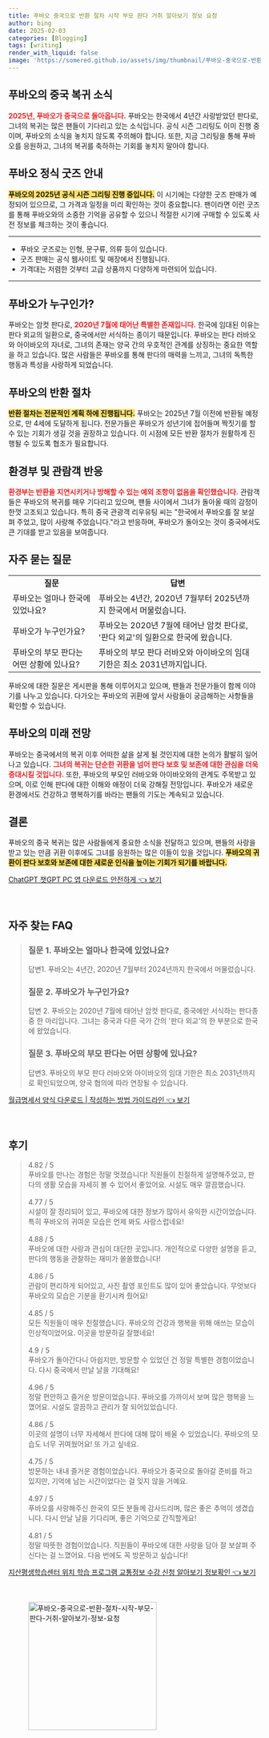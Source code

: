 ```yaml
---
title: 푸바오 중국으로 반환 절차 시작 부모 판다 거취 알아보기 정보 요청
author: bing
date: 2025-02-03
categories: [Blogging]
tags: [writing]
render_with_liquid: false
image: 'https://somered.github.io/assets/img/thumbnail/푸바오-중국으로-반환-절차-시작-부모-판다-거취-알아보기-정보-요청.webp'
---
```



<h2 id='푸바오의중국복귀소식'>푸바오의 중국 복귀 소식</h2>

<p><b><span style="color: #ee2323;">2025년, 푸바오가 중국으로 돌아옵니다.</span></b> 푸바오는 한국에서 4년간 사랑받았던 판다로, 그녀의 복귀는 많은 팬들이 기다리고 있는 소식입니다. 공식 시즌 그리팅도 이미 진행 중이며, 푸바오의 소식을 놓치지 않도록 주의해야 합니다. 또한, 지금 그리팅을 통해 푸바오를 응원하고, 그녀의 복귀를 축하하는 기회를 놓치지 말아야 합니다.</p>

<h2 id='푸바오정식굿즈안내'>푸바오 정식 굿즈 안내</h2>

<p><b><span style="background-color: #ffe066;">푸바오의 2025년 공식 시즌 그리팅 진행 중입니다.</span></b> 이 시기에는 다양한 굿즈 판매가 예정되어 있으므로, 그 가격과 일정을 미리 확인하는 것이 중요합니다. 팬이라면 이런 굿즈를 통해 푸바오와의 소중한 기억을 공유할 수 있으니 적절한 시기에 구매할 수 있도록 사전 정보를 체크하는 것이 좋습니다.</p>

<hr />

<ul>
    <li>푸바오 굿즈로는 인형, 문구류, 의류 등이 있습니다.</li>
    <li>굿즈 판매는 공식 웹사이트 및 매장에서 진행됩니다.</li>
    <li>가격대는 저렴한 것부터 고급 상품까지 다양하게 마련되어 있습니다.</li>
</ul>

<hr />

<h2 id='푸바오가누구인가'>푸바오가 누구인가?</h2>

<p>푸바오는 암컷 판다로, <b><span style="color: #ee2323;">2020년 7월에 태어난 특별한 존재입니다.</span></b> 한국에 임대된 이유는 판다 외교의 일환으로, 중국에서만 서식하는 종이기 때문입니다. 푸바오는 판다 러바오와 아이바오의 자녀로, 그녀의 존재는 양국 간의 우호적인 관계를 상징하는 중요한 역할을 하고 있습니다. 많은 사람들은 푸바오를 통해 판다의 매력을 느끼고, 그녀의 독특한 행동과 특성을 사랑하게 되었습니다.</p>

<h2 id='푸바오의반환절차'>푸바오의 반환 절차</h2>

<p><b><span style="background-color: #ffe066;">반환 절차는 전문적인 계획 하에 진행됩니다.</span></b> 푸바오는 2025년 7월 이전에 반환될 예정으로, 만 4세에 도달하게 됩니다. 전문가들은 푸바오가 성년기에 접어들며 짝짓기를 할 수 있는 기회가 생길 것을 권장하고 있습니다. 이 시점에 모든 반환 절차가 원활하게 진행될 수 있도록 협조가 필요합니다.</p>

<h2 id='환경부및관람객반응'>환경부 및 관람객 반응</h2>

<p><b><span style="color: #ee2323;">환경부는 반환을 지연시키거나 방해할 수 있는 예외 조항이 없음을 확인했습니다.</span></b> 관람객들은 푸바오의 복귀를 매우 기다리고 있으며, 팬들 사이에서 그녀가 돌아올 때의 감정이 한껏 고조되고 있습니다. 특히 중국 관광객 리우유팅 씨는 "한국에서 푸바오를 잘 보살펴 주었고, 많이 사랑해 주었습니다."라고 반응하며, 푸바오가 돌아오는 것이 중국에서도 큰 기대를 받고 있음을 보여줍니다.</p>

<h2 id='자주묻는질문'>자주 묻는 질문</h2>

<table>
    <tr>
        <td style="text-align: center; height: 17px;"><b>질문</b></td>
        <td style="text-align: center; height: 17px;"><b>답변</b></td>
    </tr>
    <tr>
        <td>푸바오는 얼마나 한국에 있었나요?</td>
        <td>푸바오는 4년간, 2020년 7월부터 2025년까지 한국에서 머물렀습니다.</td>
    </tr>
    <tr>
        <td>푸바오가 누구인가요?</td>
        <td>푸바오는 2020년 7월에 태어난 암컷 판다로, '판다 외교'의 일환으로 한국에 왔습니다.</td>
    </tr>
    <tr>
        <td>푸바오의 부모 판다는 어떤 상황에 있나요?</td>
        <td>푸바오의 부모 판다 러바오와 아이바오의 임대 기한은 최소 2031년까지입니다.</td>
    </tr>
</table>

<p>푸바오에 대한 질문은 게시판을 통해 이루어지고 있으며, 팬들과 전문가들이 함께 이야기를 나누고 있습니다. 다가오는 푸바오의 귀환에 앞서 사람들이 궁금해하는 사항들을 확인할 수 있습니다.</p>

<h2 id='푸바오의미래전망'>푸바오의 미래 전망</h2>

<p>푸바오는 중국에서의 복귀 이후 어떠한 삶을 살게 될 것인지에 대한 논의가 활발히 일어나고 있습니다. <b><span style="color: #ee2323;">그녀의 복귀는 단순한 귀환을 넘어 판다 보호 및 보존에 대한 관심을 더욱 증대시킬 것입니다.</span></b> 또한, 푸바오의 부모인 러바오와 아이바오와의 관계도 주목받고 있으며, 이로 인해 판다에 대한 이해와 애정이 더욱 강해질 전망입니다. 푸바오가 새로운 환경에서도 건강하고 행복하기를 바라는 팬들의 기도는 계속되고 있습니다.</p>

<h2 id='결론'>결론</h2>

<p>푸바오의 중국 복귀는 많은 사람들에게 중요한 소식을 전달하고 있으며, 팬들의 사랑을 받고 있는 만큼 귀환 이후에도 그녀를 응원하는 많은 이들이 있을 것입니다. <b><span style="background-color: #ffe066;">푸바오의 귀환이 판다 보호와 보존에 대한 새로운 인식을 높이는 기회가 되기를 바랍니다.</span></b></p>


<p><a class="click-button" title="ChatGPT 챗GPT PC 앱 다운로드 안전하게" href="https://somered.github.io/posts/ChatGPT-%EC%B1%97GPT-PC-%EC%95%B1-%EB%8B%A4%EC%9A%B4%EB%A1%9C%EB%93%9C-%EC%95%88%EC%A0%84%ED%95%98%EA%B2%8C/" rel="dofollow">ChatGPT 챗GPT PC 앱 다운로드 안전하게 👈 보기</a></p><br>
<h2 id='자주_찾는_FAQ'>자주 찾는 FAQ</h2>
<div itemscope="" itemtype="https://schema.org/FAQPage"> 
<blockquote> 
<div itemscope="" itemprop="mainEntity" itemtype="https://schema.org/Question"> 
<h3 itemprop="name">질문 1. 푸바오는 얼마나 한국에 있었나요?</h3> 
<div itemscope="" itemprop="acceptedAnswer" itemtype="https://schema.org/Answer"> 
<span itemprop="text"> 
<p>답변1. 푸바오는 4년간, 2020년 7월부터 2024년까지 한국에서 머물렀습니다.</p> 
</span> 
</div> 
</div> 

<div itemscope="" itemprop="mainEntity" itemtype="https://schema.org/Question"> 
<h3 itemprop="name">질문 2. 푸바오가 누구인가요?</h3> 
<div itemscope="" itemprop="acceptedAnswer" itemtype="https://schema.org/Answer"> 
<span itemprop="text"> 
<p>답변 2. 푸바오는 2020년 7월에 태어난 암컷 판다로, 중국에만 서식하는 판다종 중 한 마리입니다. 그녀는 중국과 다른 국가 간의 '판다 외교'의 한 부분으로 한국에 왔었습니다.</p> 
</span> 
</div> 
</div> 

<div itemscope="" itemprop="mainEntity" itemtype="https://schema.org/Question"> 
<h3 itemprop="name">질문 3. 푸바오의 부모 판다는 어떤 상황에 있나요?</h3> 
<div itemscope="" itemprop="acceptedAnswer" itemtype="https://schema.org/Answer"> 
<span itemprop="text"> 
<p>답변3. 푸바오의 부모 판다 러바오와 아이바오의 임대 기한은 최소 2031년까지로 확인되었으며, 양국 협의에 따라 연장될 수 있습니다.</p> 
</span> 
</div> 
</div> 
</blockquote> 
</div>
<p><a class="click-button" title="월급명세서 양식 다운로드 | 작성하는 방법 가이드라인" href="https://somered.github.io/posts/%EC%9B%94%EA%B8%89%EB%AA%85%EC%84%B8%EC%84%9C-%EC%96%91%EC%8B%9D-%EB%8B%A4%EC%9A%B4%EB%A1%9C%EB%93%9C-%EC%9E%91%EC%84%B1%ED%95%98%EB%8A%94-%EB%B0%A9%EB%B2%95-%EA%B0%80%EC%9D%B4%EB%93%9C%EB%9D%BC%EC%9D%B8/" rel="dofollow">월급명세서 양식 다운로드 | 작성하는 방법 가이드라인 👈 보기</a></p><br>
<h2 id='후기'>후기</h2>
<div itemscope itemtype="https://schema.org/Product">
  <blockquote>
  <div itemprop="review" itemscope itemtype="https://schema.org/Review">
      <div itemprop="reviewRating" itemscope itemtype="https://schema.org/Rating"> <span itemprop="ratingValue">4.82</span> / <span itemprop="bestRating">5</span> </div>
      <span itemprop="reviewBody">푸바오를 만나는 경험은 정말 멋졌습니다! 직원들이 친절하게 설명해주었고, 판다의 생활 모습을 자세히 볼 수 있어서 좋았어요. 시설도 매우 깔끔했습니다.</span>
  </div>
  <br>
  <div itemprop="review" itemscope itemtype="https://schema.org/Review">
      <div itemprop="reviewRating" itemscope itemtype="https://schema.org/Rating"> <span itemprop="ratingValue">4.77</span> / <span itemprop="bestRating">5</span> </div>
      <span itemprop="reviewBody">시설이 잘 정리되어 있고, 푸바오에 대한 정보가 많아서 유익한 시간이었습니다. 특히 푸바오의 귀여운 모습은 언제 봐도 사랑스럽네요!</span>
  </div>
  <br>
  <div itemprop="review" itemscope itemtype="https://schema.org/Review">
      <div itemprop="reviewRating" itemscope itemtype="https://schema.org/Rating"> <span itemprop="ratingValue">4.88</span> / <span itemprop="bestRating">5</span> </div>
      <span itemprop="reviewBody">푸바오에 대한 사랑과 관심이 대단한 곳입니다. 개인적으로 다양한 설명을 듣고, 판다의 행동을 관찰하는 재미가 쏠쏠했습니다!</span>
  </div>
  <br>
  <div itemprop="review" itemscope itemtype="https://schema.org/Review">
      <div itemprop="reviewRating" itemscope itemtype="https://schema.org/Rating"> <span itemprop="ratingValue">4.86</span> / <span itemprop="bestRating">5</span> </div>
      <span itemprop="reviewBody">관람이 편리하게 되어있고, 사진 촬영 포인트도 많이 있어 좋았습니다. 무엇보다 푸바오의 모습은 기분을 환기시켜 줬어요!</span>
  </div>
  <br>
  <div itemprop="review" itemscope itemtype="https://schema.org/Review">
      <div itemprop="reviewRating" itemscope itemtype="https://schema.org/Rating"> <span itemprop="ratingValue">4.85</span> / <span itemprop="bestRating">5</span> </div>
      <span itemprop="reviewBody">모든 직원들이 매우 친절했습니다. 푸바오의 건강과 행복을 위해 애쓰는 모습이 인상적이었어요. 이곳을 방문하길 잘했네요!</span>
  </div>
  <br>
  <div itemprop="review" itemscope itemtype="https://schema.org/Review">
      <div itemprop="reviewRating" itemscope itemtype="https://schema.org/Rating"> <span itemprop="ratingValue">4.9</span> / <span itemprop="bestRating">5</span> </div>
      <span itemprop="reviewBody">푸바오가 돌아간다니 아쉽지만, 방문할 수 있었던 건 정말 특별한 경험이었습니다. 다시 중국에서 만날 날을 기대해요!</span>
  </div>
  <br>
  <div itemprop="review" itemscope itemtype="https://schema.org/Review">
      <div itemprop="reviewRating" itemscope itemtype="https://schema.org/Rating"> <span itemprop="ratingValue">4.96</span> / <span itemprop="bestRating">5</span> </div>
      <span itemprop="reviewBody">정말 편안하고 즐거운 방문이었습니다. 푸바오를 가까이서 보며 많은 행복을 느꼈어요. 시설도 깔끔하고 관리가 잘 되어있었습니다.</span>
  </div>
  <br>
  <div itemprop="review" itemscope itemtype="https://schema.org/Review">
      <div itemprop="reviewRating" itemscope itemtype="https://schema.org/Rating"> <span itemprop="ratingValue">4.86</span> / <span itemprop="bestRating">5</span> </div>
      <span itemprop="reviewBody">이곳의 설명이 너무 자세해서 판다에 대해 많이 배울 수 있었습니다. 푸바오의 모습도 너무 귀여웠어요! 또 가고 싶네요.</span>
  </div>
  <br>
  <div itemprop="review" itemscope itemtype="https://schema.org/Review">
      <div itemprop="reviewRating" itemscope itemtype="https://schema.org/Rating"> <span itemprop="ratingValue">4.75</span> / <span itemprop="bestRating">5</span> </div>
      <span itemprop="reviewBody">방문하는 내내 즐거운 경험이었습니다. 푸바오가 중국으로 돌아갈 준비를 하고 있지만, 기억에 남는 시간이었다는 걸 잊지 않을 거예요.</span>
  </div>
  <br>
  <div itemprop="review" itemscope itemtype="https://schema.org/Review">
      <div itemprop="reviewRating" itemscope itemtype="https://schema.org/Rating"> <span itemprop="ratingValue">4.97</span> / <span itemprop="bestRating">5</span> </div>
      <span itemprop="reviewBody">푸바오를 사랑해주신 한국의 모든 분들께 감사드리며, 많은 좋은 추억이 생겼습니다. 다시 만날 날을 기다리며, 좋은 기억으로 간직할게요!</span>
  </div>
  <br>
  <div itemprop="review" itemscope itemtype="https://schema.org/Review">
      <div itemprop="reviewRating" itemscope itemtype="https://schema.org/Rating"> <span itemprop="ratingValue">4.81</span> / <span itemprop="bestRating">5</span> </div>
      <span itemprop="reviewBody">정말 따뜻한 경험이었습니다. 직원들이 푸바오에 대한 사랑을 담아 잘 보살펴 주신다는 걸 느꼈어요. 다음 번에도 꼭 방문하고 싶습니다!</span>
  </div>
  </blockquote>
</div>
<p><a class="click-button" title="지산평생학습센터 위치 학습 프로그램 교통정보 수강 신청 알아보기 정보확인" href="https://somered.github.io/posts/%EC%A7%80%EC%82%B0%ED%8F%89%EC%83%9D%ED%95%99%EC%8A%B5%EC%84%BC%ED%84%B0-%EC%9C%84%EC%B9%98-%ED%95%99%EC%8A%B5-%ED%94%84%EB%A1%9C%EA%B7%B8%EB%9E%A8-%EA%B5%90%ED%86%B5%EC%A0%95%EB%B3%B4-%EC%88%98%EA%B0%95-%EC%8B%A0%EC%B2%AD-%EC%95%8C%EC%95%84%EB%B3%B4%EA%B8%B0-%EC%A0%95%EB%B3%B4%ED%99%95%EC%9D%B8/" rel="dofollow">지산평생학습센터 위치 학습 프로그램 교통정보 수강 신청 알아보기 정보확인 👈 보기</a></p><br>
<figure class="image"><img src="https://somered.github.io/assets/img/thumbnail/푸바오-중국으로-반환-절차-시작-부모-판다-거취-알아보기-정보-요청.webp" alt="푸바오-중국으로-반환-절차-시작-부모-판다-거취-알아보기-정보-요청" width="256" height="256"></figure>